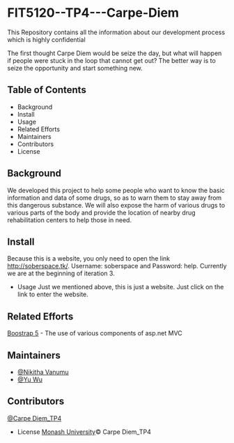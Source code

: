 # FIT5120--TP4---Carpe-Diem
This Repository contains all the information about our development process which is highly confidential 

The first thought Carpe Diem  would be seize the day, but what will happen if people were stuck in the loop that cannot get out? The better way is to seize the opportunity and start something new.

## Table of Contents
* Background
* Install
* Usage
* Related Efforts
* Maintainers
* Contributors
* License

## Background
We developed this project to help some people who want to know the basic information and data of some drugs, so as to warn them to stay away from this dangerous substance. We will also expose the harm of various drugs to various parts of the body and provide the location of nearby drug rehabilitation centers to help those in need.

## Install
Because this is a website, you only need to open the link http://soberspace.tk/. Username: soberspace and Password: help. Currently we are at the beginning of iteration 3.

* Usage
Just we mentioned above, this is just a website. Just click on the link to enter the website.

## Related Efforts
[Boostrap 5](https://getbootstrap.com/docs/5.0/getting-started/introduction/) - The use of various components of asp.net MVC

## Maintainers
* [@Nikitha Vanumu](https://github.com/NikithaVanumu)
* [@Yu Wu](https://github.com/ywuu0152)

## Contributors
[@Carpe Diem_TP4](https://mahara.infotech.monash.edu/group/view.php?id=1941)

* License
[Monash University](https://www.monash.edu/)© Carpe Diem_TP4
